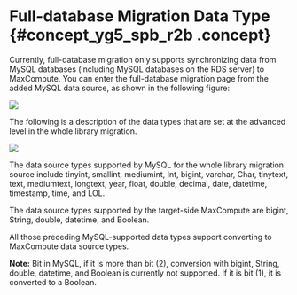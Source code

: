 # Full-database Migration Data Type {#concept_yg5_spb_r2b .concept}

Currently, full-database migration only supports synchronizing data from MySQL databases \(including MySQL databases on the RDS server\) to MaxCompute. You can enter the full-database migration page from the added MySQL data source, as shown in the following figure:

![](images/8682_en-US.jpg)

The following is a description of the data types that are set at the advanced level in the whole library migration.

![](images/8684_en-US.jpg)

The data source types supported by MySQL for the whole library migration source include tinyint, smallint, mediumint, Int, bigint, varchar, Char, tinytext, text, mediumtext, longtext, year, float, double, decimal, date, datetime, timestamp, time, and LOL.

The data source types supported by the target-side MaxCompute are bigint, String, double, datetime, and Boolean.

All those preceding MySQL-supported data types support converting to MaxCompute data source types.

**Note:** Bit in MySQL, if it is more than bit \(2\), conversion with bigint, String, double, datetime, and Boolean is currently not supported. If it is bit \(1\), it is converted to a Boolean.

